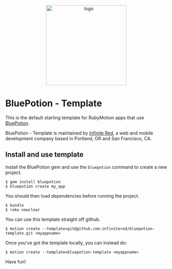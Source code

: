 <p align="center"><img src="http://s3.amazonaws.com/ir_public/projects/redpotion/BluePotion_logo_500w.png" alt="logo" width="250px"></p>

BluePotion - Template
===================

This is the default starting template for RubyMotion apps that use [BluePotion](https://github.com/infinitered/bluepotion).

BluePotion - Template is maintained by [Infinite Red](http://infinite.red), a web and mobile development company based in Portland, OR and San Francisco, CA.

## Install and use template

Install the BluePotion gem and use the `bluepotion` command to create a new project.

  ```
  $ gem install bluepotion 
  $ bluepotion create my_app
  ```

You should then load dependencies before running the project.

  ```
  $ bundle
  $ rake newclear
  ```

You can use this template straight off github.

  ```
  $ motion create --template=git@github.com:infinitered/bluepotion-template.git <myappname>
  ```

Once you've got the template locally, you can instead do:

  ```
  $ motion create --template=bluepotion-template <myappname>
  ```
Have fun!
